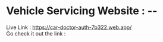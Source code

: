 # Vehicle Servicing Website : --
Live Link : https://car-doctor-auth-7b322.web.app/ <br/>
Go check it out the link :
